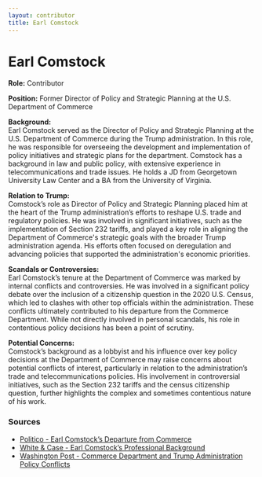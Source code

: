 ```yaml
---
layout: contributor
title: Earl Comstock
---
```


# Earl Comstock

**Role:** Contributor

**Position:** Former Director of Policy and Strategic Planning at the U.S. Department of Commerce

**Background:**  
Earl Comstock served as the Director of Policy and Strategic Planning at the U.S. Department of Commerce during the Trump administration. In this role, he was responsible for overseeing the development and implementation of policy initiatives and strategic plans for the department. Comstock has a background in law and public policy, with extensive experience in telecommunications and trade issues. He holds a JD from Georgetown University Law Center and a BA from the University of Virginia.

**Relation to Trump:**  
Comstock’s role as Director of Policy and Strategic Planning placed him at the heart of the Trump administration’s efforts to reshape U.S. trade and regulatory policies. He was involved in significant initiatives, such as the implementation of Section 232 tariffs, and played a key role in aligning the Department of Commerce's strategic goals with the broader Trump administration agenda. His efforts often focused on deregulation and advancing policies that supported the administration's economic priorities.

**Scandals or Controversies:**  
Earl Comstock’s tenure at the Department of Commerce was marked by internal conflicts and controversies. He was involved in a significant policy debate over the inclusion of a citizenship question in the 2020 U.S. Census, which led to clashes with other top officials within the administration. These conflicts ultimately contributed to his departure from the Commerce Department. While not directly involved in personal scandals, his role in contentious policy decisions has been a point of scrutiny.

**Potential Concerns:**  
Comstock’s background as a lobbyist and his influence over key policy decisions at the Department of Commerce may raise concerns about potential conflicts of interest, particularly in relation to the administration’s trade and telecommunications policies. His involvement in controversial initiatives, such as the Section 232 tariffs and the census citizenship question, further highlights the complex and sometimes contentious nature of his work.

### Sources
- [Politico - Earl Comstock’s Departure from Commerce](https://www.politico.com/news/2019/07/18/white-house-commerce-official-163116)
- [White & Case - Earl Comstock’s Professional Background](https://www.whitecase.com/people/earl-comstock)
- [Washington Post - Commerce Department and Trump Administration Policy Conflicts](https://www.washingtonpost.com/)
